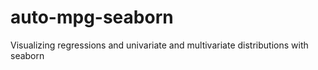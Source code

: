 # auto-mpg-seaborn
Visualizing regressions and univariate and multivariate distributions with seaborn
